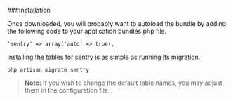 ###Installation

Once downloaded, you will probably want to autoload the bundle by adding the
following code to your application bundles.php file.

	'sentry' => array('auto' => true),

Installing the tables for sentry is as simple as running its migration.

	php artisan migrate sentry

>**Note:** If you wish to change the default table names, you may adjust them in the configuration file.
